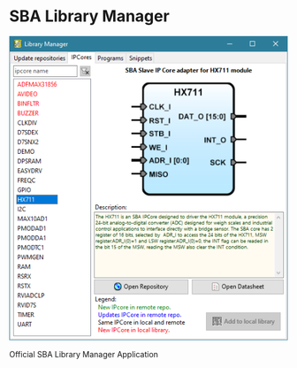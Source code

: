 SBA Library Manager
===================
![](image.png)   

Official SBA Library Manager Application
